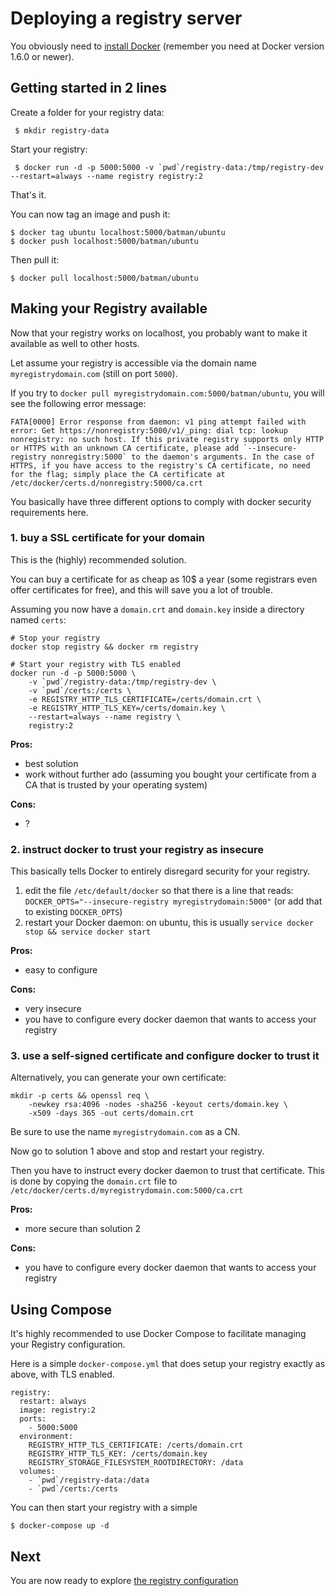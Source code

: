 <!--GITHUB
page_title: Deploying a registry server
page_description: Explains how to deploy a registry server
page_keywords: registry, service, images, repository
IGNORES-->


# Deploying a registry server

You obviously need to [install Docker](https://docs.docker.com/installation/) (remember you need at Docker version 1.6.0 or newer).

## Getting started in 2 lines

Create a folder for your registry data:

     $ mkdir registry-data

Start your registry:

     $ docker run -d -p 5000:5000 -v `pwd`/registry-data:/tmp/registry-dev --restart=always --name registry registry:2

That's it.

You can now tag an image and push it:

    $ docker tag ubuntu localhost:5000/batman/ubuntu
    $ docker push localhost:5000/batman/ubuntu

Then pull it:

    $ docker pull localhost:5000/batman/ubuntu


## Making your Registry available

Now that your registry works on localhost, you probably want to make it available as well to other hosts.

Let assume your registry is accessible via the domain name `myregistrydomain.com` (still on port `5000`).

If you try to `docker pull myregistrydomain.com:5000/batman/ubuntu`, you will see the following error message:

```
FATA[0000] Error response from daemon: v1 ping attempt failed with error: Get https://nonregistry:5000/v1/_ping: dial tcp: lookup nonregistry: no such host. If this private registry supports only HTTP or HTTPS with an unknown CA certificate, please add `--insecure-registry nonregistry:5000` to the daemon's arguments. In the case of HTTPS, if you have access to the registry's CA certificate, no need for the flag; simply place the CA certificate at /etc/docker/certs.d/nonregistry:5000/ca.crt
```

You basically have three different options to comply with docker security requirements here.

### 1. buy a SSL certificate for your domain

This is the (highly) recommended solution.

You can buy a certificate for as cheap as 10$ a year (some registrars even offer certificates for free), and this will save you a lot of trouble.

Assuming you now have a `domain.crt` and `domain.key` inside a directory named `certs`:

```
# Stop your registry
docker stop registry && docker rm registry

# Start your registry with TLS enabled
docker run -d -p 5000:5000 \
	-v `pwd`/registry-data:/tmp/registry-dev \
	-v `pwd`/certs:/certs \
	-e REGISTRY_HTTP_TLS_CERTIFICATE=/certs/domain.crt \
	-e REGISTRY_HTTP_TLS_KEY=/certs/domain.key \
	--restart=always --name registry \
	registry:2
```

**Pros:**

 - best solution
 - work without further ado (assuming you bought your certificate from a CA that is trusted by your operating system)

**Cons:**

 - ?

### 2. instruct docker to trust your registry as insecure

This basically tells Docker to entirely disregard security for your registry.

1. edit the file `/etc/default/docker` so that there is a line that reads: `DOCKER_OPTS="--insecure-registry myregistrydomain:5000"` (or add that to existing `DOCKER_OPTS`)
2. restart your Docker daemon: on ubuntu, this is usually `service docker stop && service docker start`

**Pros:**

 - easy to configure
 
**Cons:**
 
 - very insecure
 - you have to configure every docker daemon that wants to access your registry 
  
### 3. use a self-signed certificate and configure docker to trust it

Alternatively, you can generate your own certificate:

```
mkdir -p certs && openssl req \
	-newkey rsa:4096 -nodes -sha256 -keyout certs/domain.key \
	-x509 -days 365 -out certs/domain.crt
```

Be sure to use the name `myregistrydomain.com` as a CN.

Now go to solution 1 above and stop and restart your registry.

Then you have to instruct every docker daemon to trust that certificate. This is done by copying the `domain.crt` file to `/etc/docker/certs.d/myregistrydomain.com:5000/ca.crt`

**Pros:**

 - more secure than solution 2

**Cons:**

 - you have to configure every docker daemon that wants to access your registry



## Using Compose

It's highly recommended to use Docker Compose to facilitate managing your Registry configuration.

Here is a simple `docker-compose.yml` that does setup your registry exactly as above, with TLS enabled.

```
registry:
  restart: always
  image: registry:2
  ports:
    - 5000:5000
  environment:
    REGISTRY_HTTP_TLS_CERTIFICATE: /certs/domain.crt
    REGISTRY_HTTP_TLS_KEY: /certs/domain.key
    REGISTRY_STORAGE_FILESYSTEM_ROOTDIRECTORY: /data
  volumes:
    - `pwd`/registry-data:/data
    - `pwd`/certs:/certs
```

You can then start your registry with a simple

    $ docker-compose up -d


## Next

You are now ready to explore [the registry configuration](configuration.md)

